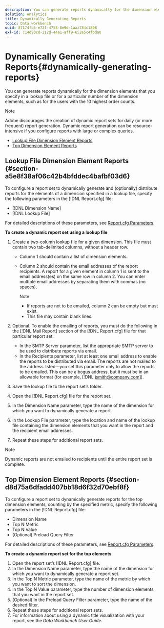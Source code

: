 ```yaml
---
description: You can generate reports dynamically for the dimension elements that you specify in a lookup file or for a particular number of the dimension elements, such as for the users with the 10 highest order counts.
solution: Analytics
title: Dynamically Generating Reports
topic: Data workbench
uuid: 87174fb5-e72f-4758-8e9d-1aaa784c1898
exl-id: c14d93cd-212d-44a1-aff9-652e5c4fbda0
---
```

# Dynamically Generating Reports{#dynamically-generating-reports}

You can generate reports dynamically for the dimension elements that you specify in a lookup file or for a particular number of the dimension elements, such as for the users with the 10 highest order counts.

>[!NOTE]
>
>Adobe discourages the creation of dynamic report sets for daily (or more frequent) report generation. Dynamic report generation can be resource-intensive if you configure reports with large or complex queries.

* [Lookup File Dimension Element Reports](../../../../../home/c-rpt-oview/c-work-rpt-sets/t-create-rpt-set/t-config-rpt-set/c-dyn-gen-rpts.md#section-a5e8f38af06c42b4bfddec4bafbf03d6) 
* [Top Dimension Element Reports](../../../../../home/c-rpt-oview/c-work-rpt-sets/t-create-rpt-set/t-config-rpt-set/c-dyn-gen-rpts.md#section-d8d75a6dfadd407bb18d6f32d70ebf8f)

## Lookup File Dimension Element Reports {#section-a5e8f38af06c42b4bfddec4bafbf03d6}

To configure a report set to dynamically generate and (optionally) distribute reports for the elements of a dimension specified in a lookup file, specify the following parameters in the [!DNL Report.cfg] file:

* [!DNL Dimension Name] 
* [!DNL Lookup File]

For detailed descriptions of these parameters, see [Report.cfg Parameters](../../../../../home/c-rpt-oview/c-rpt-param-ref/c-rpt-param.md#concept-838e59d72d3f4cb29ee15f5c7eb0ceff).

**To create a dynamic report set using a lookup file**

1. Create a two-column lookup file for a given dimension. This file must contain two tab-delimited columns, without a header row.

    * Column 1 should contain a list of dimension elements. 
    * Column 2 should contain the email addresses of the report recipients. A report for a given element in column 1 is sent to the email address(es) on the same row in column 2. You can enter multiple email addresses by separating them with commas (no spaces).

      >[!NOTE]
      >
      >
      >    
      >    
      >    * If reports are not to be emailed, column 2 can be empty but must exist. 
      >    * This file may contain blank lines. 
      >    
      >

1. Optional. To enable the emailing of reports, you must do the following in the [!DNL Mail Report] section of the [!DNL Report.cfg] file for that particular report set:

    * In the SMTP Server parameter, list the appropriate SMTP server to be used to distribute reports via email. 
    * In the Recipients parameter, list at least one email address to enable the reports to be distributed via email. The reports are not mailed to the address listed—you set this parameter only to allow the reports to be emailed. This can be a bogus address, but it must be in an allowable format (for example, [!DNL jsmith@company.com]).

1. Save the lookup file to the report set’s folder. 
1. Open the [!DNL Report.cfg] file for the report set. 
1. In the Dimension Name parameter, type the name of the dimension for which you want to dynamically generate a report. 
1. In the Lookup File parameter, type the location and name of the lookup file containing the dimension elements that you want in the report and the recipient email addresses. 
1. Repeat these steps for additional report sets.

>[!NOTE]
>
>Dynamic reports are not emailed to recipients until the entire report set is complete.

## Top Dimension Element Reports {#section-d8d75a6dfadd407bb18d6f32d70ebf8f}

To configure a report set to dynamically generate reports for the top dimension elements, counting by the specified metric, specify the following parameters in the [!DNL Report.cfg] file:

* Dimension Name 
* Top N Metric 
* Top N Value 
* (Optional) Preload Query Filter

For detailed descriptions of these parameters, see [Report.cfg Parameters](../../../../../home/c-rpt-oview/c-rpt-param-ref/c-rpt-param.md#concept-838e59d72d3f4cb29ee15f5c7eb0ceff).

**To create a dynamic report set for the top elements**

1. Open the report set’s [!DNL Report.cfg] file. 
1. In the Dimension Name parameter, type the name of the dimension for which you want to dynamically generate a report set. 
1. In the Top N Metric parameter, type the name of the metric by which you want to sort the dimension. 
1. In the Top N Value parameter, type the number of dimension elements that you want in the report set. 
1. (Optional) In the Preload Query Filter parameter, type the name of the desired filter. 
1. Repeat these steps for additional report sets. 
1. For information about using a dynamic title visualization with your report, see the *Data Workbench User Guide*.
